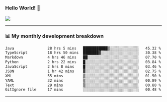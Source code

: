 ### Hello World! 👋

<a>
  <img align="center" src="https://github-readme-stats.vercel.app/api?username=megatunger&count_private=true&include_all_commits=true&bg_color=30,56CCF2,2F80ED&title_color=fff&text_color=fff" />
</a>

------
### 📊 My monthly development breakdown

<!--START_SECTION:waka-->

```txt
Java               28 hrs 5 mins   ███████████▒░░░░░░░░░░░░░   45.32 %
TypeScript         18 hrs 50 mins  ███████▓░░░░░░░░░░░░░░░░░   30.38 %
Markdown           4 hrs 46 mins   ██░░░░░░░░░░░░░░░░░░░░░░░   07.70 %
Python             2 hrs 22 mins   █░░░░░░░░░░░░░░░░░░░░░░░░   03.84 %
JavaScript         2 hrs 8 mins    █░░░░░░░░░░░░░░░░░░░░░░░░   03.46 %
JSON               1 hr 42 mins    ▓░░░░░░░░░░░░░░░░░░░░░░░░   02.75 %
XML                55 mins         ▒░░░░░░░░░░░░░░░░░░░░░░░░   01.50 %
YAML               32 mins         ▒░░░░░░░░░░░░░░░░░░░░░░░░   00.89 %
Text               29 mins         ▒░░░░░░░░░░░░░░░░░░░░░░░░   00.80 %
GitIgnore file     17 mins         ░░░░░░░░░░░░░░░░░░░░░░░░░   00.48 %
```

<!--END_SECTION:waka-->

------
